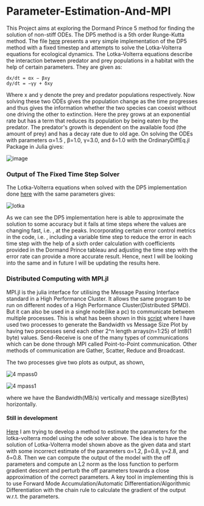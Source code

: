 # Parameter-Estimation-And-MPI

This Project aims at exploring the Dormand Prince 5 method for finding the solution of non-stiff  ODEs. The DP5 method is a 5th order Runge-Kutta method. The file [here](https://github.com/Abhishek-1Bhatt/Parameter-Estimation-And-MPI/blob/main/DP_lv.jl) presents a very simple implementation of the DP5 method with a fixed timestep and attempts to solve the Lotka-Volterra equations for ecological dynamics. The Lotka-Volterra equations describe the interaction between predator and prey populations in a habitat with the help of certain parameters. They are given as:

    dx/dt = αx − βxy
    dy/dt = −γy + δxy
    
Where x and y denote the prey and predator populations respectively. Now solving these two ODEs gives the population change as the time progresses and thus gives the information whether the two species can coexist without one driving the other to extinction. Here the prey grows at an exponential rate but has a term that reduces its population by being eaten by the predator. The predator's growth is dependent on the available food (the amount of prey) and has a decay rate due to old age. On solving the ODEs with parameters α=1.5 , β=1.0, γ=3.0, and δ=1.0 with the OrdinaryDiffEq.jl Package in Julia gives:

![image](https://user-images.githubusercontent.com/46929125/132629174-3672fb80-2197-4fee-843b-01b91d995ca2.png)

### Output of The Fixed Time Step Solver

The Lotka-Volterra equations when solved with the DP5 implementation done [here](https://github.com/Abhishek-1Bhatt/Parameter-Estimation-And-MPI/blob/main/DP_lv.jl) with the same parameters gives:

![lotka](https://user-images.githubusercontent.com/46929125/132630472-301552bb-39e3-4abb-9625-7de165cbf7c7.png)

As we can see the DP5 implementation here is able to approximate the solution to some accuracy but it fails at time steps where the values are changing fast, i.e. , at the peaks. Incorporating certain error control metrics in the code, i.e. , including a variable time step to reduce the error in each time step with the help of a sixth order calculation with coefficients provided in the Dormand Prince tableau and adjusting the time step with the error rate can provide a more accurate result. Hence, next I will be looking into the same and in future I will be updating the results here.

### Distributed Computing with MPI.jl

MPI.jl is the julia interface for utilising the Message Passing Interface standard in a High Performance Cluster. It allows the same program to be run on different nodes of a High Performance Cluster(Distributed SPMD). But it can also be used in a single node(like a pc) to communicate between multiple processes. This is what has been shown in this [script](https://github.com/Abhishek-1Bhatt/Parameter-Estimation-And-MPI/blob/main/mpass.jl) 
where I have used two processes to generate the Bandwidth vs Message Size Plot by having two processes send each other 2^n length arrays(n=1:25) of Int8(1 byte) values. Send-Receive is one of the many types of communications which can be done through MPI called Point-to-Point communication. Other methods of communication are Gather, Scatter, Reduce and Broadcast.

The two processes give two plots as output, as shown,

![4 mpass0](https://user-images.githubusercontent.com/46929125/132634459-8bd7ee89-5397-48eb-a37a-31c42290c4f7.png)

![4 mpass1](https://user-images.githubusercontent.com/46929125/132634498-af28eee3-0071-4d49-8b1b-44b81b798d3b.png)

where we have the Bandwidth(MB/s) vertically and message size(Bytes) horizontally.

#### Still in development

[Here](https://github.com/Abhishek-1Bhatt/Parameter-Estimation-And-MPI/blob/main/DP_AD.jl) I am trying to develop a method to estimate the parameters for the lotka-volterra model using the ode solver above. The idea is to have the solution of Lotka-Volterra model shown above as the given data and start with some incorrect estimate of the parameters α=1.2, β=0.8, γ=2.8, and δ=0.8. Then we can compute the output of the model with the off parameters and compute an L2 norm as the loss function to perform gradient descent and perturb the off parameters towards a close approximation of the correct parameters. A key tool in implementing this is to use Forward Mode Accumulation/Automatic Differentiation/Algorithmic Differentiation with the chain rule to calculate the gradient of the output w.r.t. the parameters.
